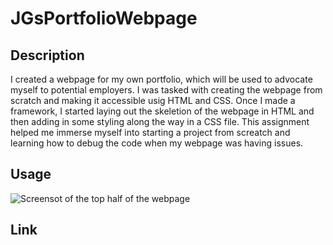 # JGsPortfolioWebpage

## Description
I created a webpage for my own portfolio, which will be used to advocate myself to potential employers. I was tasked with creating the webpage from scratch and making it accessible usig HTML and CSS. Once I made a framework, I started laying out the skeletion of the webpage in HTML and then adding in some styling along the way in a CSS file. This assignment helped me immerse myself into starting a project from screatch and learning how to debug the code when my webpage was having issues.
## Usage
![Screensot of the top half of the webpage]()
## Link